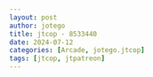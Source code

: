 ```yaml
---
layout: post
author: jotego
title: jtcop - 8533440
date: 2024-07-12
categories: [Arcade, jotego.jtcop]
tags: [jtcop, jtpatreon]
---
```


